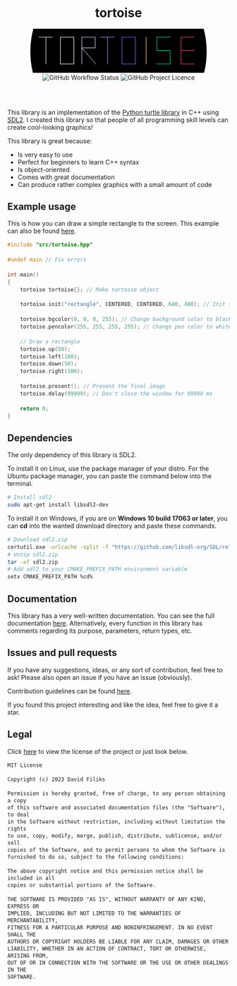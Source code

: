<h1 align="center">tortoise</h1>
<p align="center">
<img src="assets/croppedcircle.png" align="center"  title="logo">
<br>
<img alt="GitHub Workflow Status" align="center" src="https://img.shields.io/github/actions/workflow/status/dafiliks/tortoise/cmake-multi-platform.yml">
<img alt="GitHub Project Licence" align="center" src="https://img.shields.io/github/license/dafiliks/tortoise">
</p>
<br> <br>

This library is an implementation of the [Python turtle library](https://docs.python.org/3/library/turtle.html) in C++ using [SDL2](https://github.com/libsdl-org/SDL/tree/SDL2). I created this library so that people of all programming skill levels can create cool-looking graphics!

This library is great because:
- Is very easy to use
- Perfect for beginners to learn C++ syntax
- Is object-oriented
- Comes with great documentation
- Can produce rather complex graphics with a small amount of code

## Example usage
This is how you can draw a simple rectangle to the screen. This example can also be found [here](examples/rectangle).

```cpp
#include "src/tortoise.hpp"

#undef main // Fix errors

int main()
{
	tortoise tortoise{}; // Make tortoise object

	tortoise.init("rectangle", CENTERED, CENTERED, 640, 480); // Init the window

	tortoise.bgcolor(0, 0, 0, 255); // Change background color to black
	tortoise.pencolor(255, 255, 255, 255); // Change pen color to white

	// Draw a rectangle
	tortoise.up(50);
	tortoise.left(100);
	tortoise.down(50);
	tortoise.right(100);

	tortoise.present(); // Present the final image
	tortoise.delay(99999); // Don't close the window for 99999 ms

	return 0;
}
```

## Dependencies
The only dependency of this library is SDL2.

To install it on Linux, use the package manager of your distro. For the Ubuntu package manager, you can paste the command below into the terminal.
```bash
# Install sdl2
sudo apt-get install libsdl2-dev
```

To install it on Windows, if you are on **Windows 10 build 17063 or later**, you can **cd** into the wanted download directory and paste these commands.
```bash
# Download sdl2.zip
certutil.exe -urlcache -split -f "https://github.com/libsdl-org/SDL/releases/download/release-2.28.5/SDL2-devel-2.28.5-VC.zip" sdl2.zip
# Unzip sdl2.zip
tar -xf sdl2.zip
# Add sdl2 to your CMAKE_PREFIX_PATH environment variable
setx CMAKE_PREFIX_PATH %cd%
```

## Documentation 
This library has a very well-written documentation. You can see the full documentation [here](docs/DOCUMENTATION.md). Alternatively, every function in this library has comments regarding its purpose, parameters, return types, etc.

## Issues and pull requests 
If you have any suggestions, ideas, or any sort of contribution, feel free to ask!
Please also open an issue if you have an issue (obviously).

Contribution guidelines can be found [here](CONTRIBUTING.md).

If you found this project interesting and like the idea, feel free to give it a star.

## Legal
Click [here](LICENSE) to view the license of the project or just look below.

```
MIT License

Copyright (c) 2023 David Filiks

Permission is hereby granted, free of charge, to any person obtaining a copy
of this software and associated documentation files (the "Software"), to deal
in the Software without restriction, including without limitation the rights
to use, copy, modify, merge, publish, distribute, sublicense, and/or sell
copies of the Software, and to permit persons to whom the Software is
furnished to do so, subject to the following conditions:

The above copyright notice and this permission notice shall be included in all
copies or substantial portions of the Software.

THE SOFTWARE IS PROVIDED "AS IS", WITHOUT WARRANTY OF ANY KIND, EXPRESS OR
IMPLIED, INCLUDING BUT NOT LIMITED TO THE WARRANTIES OF MERCHANTABILITY,
FITNESS FOR A PARTICULAR PURPOSE AND NONINFRINGEMENT. IN NO EVENT SHALL THE
AUTHORS OR COPYRIGHT HOLDERS BE LIABLE FOR ANY CLAIM, DAMAGES OR OTHER
LIABILITY, WHETHER IN AN ACTION OF CONTRACT, TORT OR OTHERWISE, ARISING FROM,
OUT OF OR IN CONNECTION WITH THE SOFTWARE OR THE USE OR OTHER DEALINGS IN THE
SOFTWARE.
```
